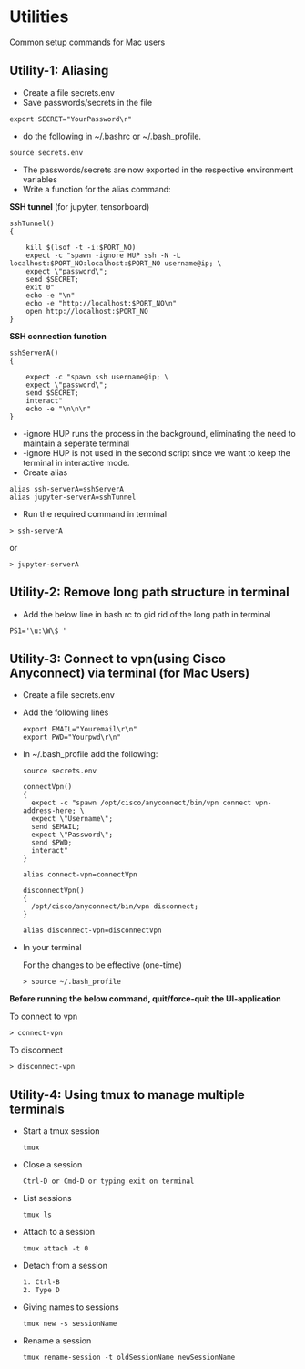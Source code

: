 # Utilities
Common setup commands for Mac users

## **Utility-1:** Aliasing

- Create a file secrets.env
- Save passwords/secrets in the file

```
export SECRET="YourPassword\r"
```

- do the following in ~/.bashrc or ~/.bash_profile.

```
source secrets.env
```

- The passwords/secrets are now exported in the respective environment variables
- Write a function for the alias command:

**SSH tunnel** (for jupyter, tensorboard)

```
sshTunnel()
{

	kill $(lsof -t -i:$PORT_NO)
	expect -c "spawn -ignore HUP ssh -N -L localhost:$PORT_NO:localhost:$PORT_NO username@ip; \
	expect \"password\";
	send $SECRET;
	exit 0"
	echo -e "\n"
	echo -e "http://localhost:$PORT_NO\n"
	open http://localhost:$PORT_NO
}
```

**SSH connection function**

```
sshServerA()
{

	expect -c "spawn ssh username@ip; \
	expect \"password\";
	send $SECRET;
	interact"
	echo -e "\n\n\n"
}
```

- \-ignore HUP runs the process in the background, eliminating the need to maintain a seperate terminal
- \-ignore HUP is not used in the second script since we want to keep the terminal in interactive mode.
- Create alias 

```
alias ssh-serverA=sshServerA
alias jupyter-serverA=sshTunnel
```
- Run the required command in terminal

```
> ssh-serverA
```
or
```
> jupyter-serverA
```

## **Utility-2:** Remove long path structure in terminal

- Add the below line in bash rc to gid rid of the long path in terminal

```
PS1='\u:\W\$ '
```

## **Utility-3:** Connect to vpn(using Cisco Anyconnect) via terminal (for Mac Users)

- Create a file secrets.env
- Add the following lines

  ```
  export EMAIL="Youremail\r\n"
  export PWD="Yourpwd\r\n"
  ```
  
- In ~/.bash_profile add the following:

  ```
  source secrets.env

  connectVpn()
  {
    expect -c "spawn /opt/cisco/anyconnect/bin/vpn connect vpn-address-here; \
    expect \"Username\";
    send $EMAIL;
    expect \"Password\";
    send $PWD;
    interact"
  }

  alias connect-vpn=connectVpn

  disconnectVpn()
  {
    /opt/cisco/anyconnect/bin/vpn disconnect;
  }
  
  alias disconnect-vpn=disconnectVpn
  ```
  
- In your terminal

  For the changes to be effective (one-time)

  ```
  > source ~/.bash_profile
  ```

**Before running the below command, quit/force-quit the UI-application**

  To connect to vpn

  ```
  > connect-vpn
  ```

  To disconnect

  ```
  > disconnect-vpn
  ```

## **Utility-4:** Using tmux to manage multiple terminals

- Start a tmux session 

  ```
  tmux
  ```

- Close a session

  ```
  Ctrl-D or Cmd-D or typing exit on terminal
  ```
  
- List sessions

  ```
  tmux ls
  ```

- Attach to a session 
  
  ```
  tmux attach -t 0
  ```
- Detach from a session 

  ```
  1. Ctrl-B
  2. Type D
  ```

- Giving names to sessions

  ```
  tmux new -s sessionName
  ```
  
- Rename a session 

  ```
  tmux rename-session -t oldSessionName newSessionName
  ```
